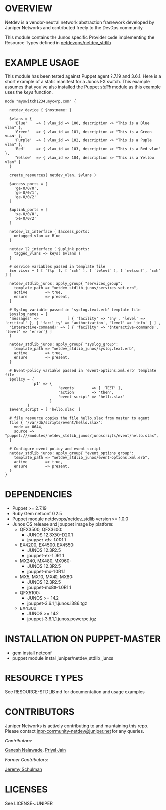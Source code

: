 # OVERVIEW

Netdev is a vendor-neutral network abstraction framework developed by 
Juniper Networks and contributed freely to the DevOps community

This module contains the Junos specific Provider code implementing
the Resource Types defined in [netdevops/netdev_stdlib](https://github.com/NetdevOps/puppet-netdev-stdlib)

# EXAMPLE USAGE

This module has been tested against Puppet agent 2.7.19 and 3.6.1.  Here is a short example of a static manifest for a Junos EX switch.  This example assumes that you've also installed the Puppet _stdlib_ module as this example uses the _keys_ function.

~~~~
node "myswitch1234.mycorp.com" {
     
  netdev_device { $hostname: }
    
  $vlans = {
    'Blue'    => { vlan_id => 100, description => "This is a Blue vlan" },
    'Green'   => { vlan_id => 101, description => "This is a Green vLAN" },
    'Purple'  => { vlan_id => 102, description => "This is a Puple vlan" },
    'Red'     => { vlan_id => 103, description => "This is a Red vlan" },
    'Yellow'  => { vlan_id => 104, description => "This is a Yellow vlan" }   
  }
    
  create_resources( netdev_vlan, $vlans )
    
  $access_ports = [
    'ge-0/0/0',
    'ge-0/0/1',
    'ge-0/0/2'
  ]
    
  $uplink_ports = [
    'xe-0/0/0',
    'xe-0/0/2'
  ]
      
  netdev_l2_interface { $access_ports:
    untagged_vlan => Blue
  }
          
  netdev_l2_interface { $uplink_ports:
    tagged_vlans => keys( $vlans )
  }

  # service variables passed in template file
  $services = [ [ 'ftp' ], [ 'ssh' ], [ 'telnet' ], [ 'netconf', 'ssh' ] ]

  netdev_stdlib_junos::apply_group{ "services_group":
    template_path => "netdev_stdlib_junos/services.set.erb",
    active        => true,
    ensure        => present,
  }
  
  # Syslog variable passed in 'syslog.text.erb' template file
  $syslog_names = {
  'messages' =>             [ { 'facility' => 'any', 'level' => 'critical' }, { 'facility' => 'authorization', 'level' => 'info' } ] ,
  'interactive-commands' => [ { 'facility' => 'interactive-commands', 'level' => 'error'} ]
  }

  netdev_stdlib_junos::apply_group{ "syslog_group":
    template_path => "netdev_stdlib_junos/syslog.text.erb",
    active        => true,
    ensure        => present,
  }
  
  # Event-policy variable passed in 'event-options.xml.erb' template file
  $policy = {
            'p1' => {
                        'events'       => [ 'TEST' ],
                        'action'       => 'then',
                        'event-script' => 'hello.slax'
                    }
          }
  $event_script = [ 'hello.slax' ]

  # file resource copies the file hello.slax from master to agent
  file { '/var/db/scripts/event/hello.slax':
    mode => 0644,
    source => "puppet:///modules/netdev_stdlib_junos/junoscripts/event/hello.slax",
  }
  
  # Configure event policy and event script
  netdev_stdlib_junos::apply_group{ "event_options_group":
    template_path => "netdev_stdlib_junos/event-options.xml.erb",
    active        => true,
    ensure        => present,
  }  
}
~~~~
  
# DEPENDENCIES

  * Puppet >= 2.7.19
  * Ruby Gem netconf 0.2.5
  * Puppet module netdevops/netdev_stdlib version >= 1.0.0
  * Junos OS release and jpuppet image by platform:
    * QFX3500, QFX3600: 
      - JUNOS 12.3X50-D20.1
      - jpuppet-qfx-1.0R1.1
    * EX4200, EX4500, EX4550: 
      - JUNOS 12.3R2.5
      - jpuppet-ex-1.0R1.1 
    * MX240, MX480, MX960:
      - JUNOS 12.3R2.5
      - jpuppet-mx-1.0R1.1
    * MX5, MX10, MX40, MX80: 
      - JUNOS 12.3R2.5
      - jpuppet-mx80-1.0R1.1
    * QFX5100:
	  - JUNOS >= 14.2
	  - jpuppet-3.6.1_1.junos.i386.tgz
	* EX4300
      - JUNOS >= 14.2
      - jpuppet-3.6.1_1.junos.powerpc.tgz
	  
# INSTALLATION ON PUPPET-MASTER

  * gem install netconf
  * puppet module install juniper/netdev_stdlib_junos

# RESOURCE TYPES

See RESOURCE-STDLIB.md for documentation and usage examples

# CONTRIBUTORS

Juniper Networks is actively contributing to and maintaining this repo. Please contact jnpr-community-netdev@juniper.net for any queries.

*Contributors:*

[Ganesh Nalawade](https://github.com/ganeshnalawade), [Priyal Jain](https://github.com/jainpriyal)

*Former Contributors:*

[Jeremy Schulman](https://github.com/jeremyschulman)
   
# LICENSES

   See LICENSE-JUNIPER
